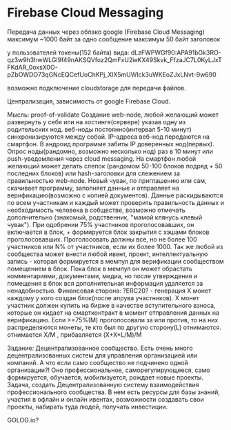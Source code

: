 Firebase Cloud Messaging
==============================

Передача данных через облако google (Firebase Cloud Messaging) 
максимум ~1000 байт за одно сообщение
максимум 50 байт заголовок

у пользователей токены(152 байта) вида:
dLzFWPWGf90:APA91bGk3RO-qz3w9h3hwWLGl9f49nAKSQVfoz2QmFxU2ieKX49Skvk_FfzaJC7L0KyLJxTFKdAR_0oxsX0O-pZbOWDO73qGNcEQCefUoChKPj_XlX5mUWIck3uWKEoZJxLNvt-9w690

возможно подключение cloudstorage для передачи файлов.

Централизация, зависимость от google Firebase Cloud.

Мысль: proof-of-validate
Создание web-node, любой желающий может развернуть у себя или на хостинге(сервере) указав одну из родительских нод. веб-ноды постоянно(интервал 5-10 минут) синхронизируются между собой. IP-адреса веб-нод передаются на смартфон. В андроид программе забиты IP доверенных нод(первых). Опрос ноды(рандомно, возможно несколько нод) раз в 10 минут или push-уведомления через cloud messaging. На смартфон любой желающий может делать слепок (рандомом 50-100 блоков подряд + 50 последних блоков) или hash-заголовки для слежением за правильностью web-node.  Новый чувак, по приглашению или сам, скачивает программу, заполняет данные и отправляет на верификацию(возможно с копией документов). Данные раскидываются по всем участникам и каждый может проверить правильность данных и необходимость человека в собществе, возможно отмечать дополнительно (знакомый, родственник, "мамой клянусь клевый чувак"). При одобрении 75% участников проголосовавших, он включается в блок, + формируется блок закрытия с хэшами блоков проголосовавших. Проголосовать должны все, но не более 100 участников или N% от участников, если их более 1000. Так же любой из сообщества может внести любой ивент, проект, интеллектуальную запись - которая формируется в мемпул для верификации сообществом помещением в блок. Пока блок в мемпул он может обрастать комментариями, документами, медиа, но после утверждения и помещения в блок вся дополнительная информация удаляется за ненадобностью. 
Финансовая сторона: ?ERC20? - генерация X монет каждому у кого создан блок(после апрува участников). X монет участник должен купить на бирже в качестве вступительного взноса, которые он кидает на смартконтракт в момент отправления данных на верификацию. Если >=75%(M) проголосовали за или против, то на них распределяются монеты, те кто был по другую сторону(L) отнимаются. отнимается X/M , прибавляется (X+X*L/M)/M 

Задание:
Децентрализованное сообщество. Есть очень много децентрализованных систем для управления организацией или компаний. А что если само сообщество не подчинено одной организации?!  Оно профессиональное, саморегулирующееся, само формируется, обучается, мобилизуется, рождает новые проекты. Задача, создать Децентрализованную систему взаимодействия профессионального сообщества. В нем есть ресурсы для базы знаний, участия в офлайн и онлайн ивентах, возможности создавать свои проекты, набирать туда людей, получать инвестиции. 

GOLOG.io?
